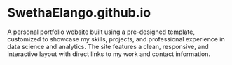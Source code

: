 # SwethaElango.github.io
A personal portfolio website built using a pre-designed template, customized to showcase my skills, projects, and professional experience in data science and analytics. The site features a clean, responsive, and interactive layout with direct links to my work and contact information.
